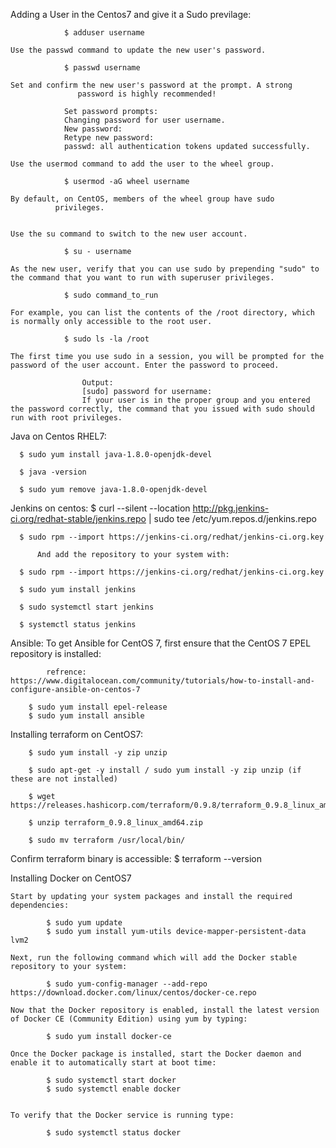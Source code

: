 Adding a User in the Centos7 and give it a Sudo previlage:

		        $ adduser username

	Use the passwd command to update the new user's password.

				$ passwd username  

	Set and confirm the new user's password at the prompt. A strong
		           password is highly recommended!

				Set password prompts:
				Changing password for user username.
				New password:
				Retype new password:
				passwd: all authentication tokens updated successfully.      

	Use the usermod command to add the user to the wheel group.

				$ usermod -aG wheel username

	By default, on CentOS, members of the wheel group have sudo
		      privileges.


	Use the su command to switch to the new user account.

				$ su - username

	As the new user, verify that you can use sudo by prepending "sudo" to the command that you want to run with superuser privileges.

				$ sudo command_to_run

	For example, you can list the contents of the /root directory, which is normally only accessible to the root user.

				$ sudo ls -la /root

	The first time you use sudo in a session, you will be prompted for the password of the user account. Enter the password to proceed.

					Output:
					[sudo] password for username:
					If your user is in the proper group and you entered the password correctly, the command that you issued with sudo should run with root privileges.


Java on Centos RHEL7:

	  $ sudo yum install java-1.8.0-openjdk-devel

	  $ java -version

	  $ sudo yum remove java-1.8.0-openjdk-devel


Jenkins on centos:
	  $ curl --silent --location http://pkg.jenkins-ci.org/redhat-stable/jenkins.repo | sudo tee /etc/yum.repos.d/jenkins.repo
	  
	  $ sudo rpm --import https://jenkins-ci.org/redhat/jenkins-ci.org.key
	  
	      And add the repository to your system with:

	  $ sudo rpm --import https://jenkins-ci.org/redhat/jenkins-ci.org.key

	  $ sudo yum install jenkins

	  $ sudo systemctl start jenkins

	  $ systemctl status jenkins

 
Ansible:
	   To get Ansible for CentOS 7, first ensure that the CentOS 7 EPEL repository is installed:
	     	
	     	refrence: https://www.digitalocean.com/community/tutorials/how-to-install-and-configure-ansible-on-centos-7 

	   	$ sudo yum install epel-release
	   	$ sudo yum install ansible


Installing terraform on CentOS7:

	 	$ sudo yum install -y zip unzip
	 	
	 	$ sudo apt-get -y install / sudo yum install -y zip unzip (if these are not installed)
	    
	    $ wget https://releases.hashicorp.com/terraform/0.9.8/terraform_0.9.8_linux_amd64.zip
	    
	    $ unzip terraform_0.9.8_linux_amd64.zip
	    
	    $ sudo mv terraform /usr/local/bin/

  Confirm terraform binary is accessible: 
  		$ terraform --version

Installing Docker on CentOS7

	Start by updating your system packages and install the required dependencies:

			$ sudo yum update
			$ sudo yum install yum-utils device-mapper-persistent-data lvm2
			
	Next, run the following command which will add the Docker stable repository to your system:

			$ sudo yum-config-manager --add-repo https://download.docker.com/linux/centos/docker-ce.repo
			
	Now that the Docker repository is enabled, install the latest version of Docker CE (Community Edition) using yum by typing:

			$ sudo yum install docker-ce
		
	Once the Docker package is installed, start the Docker daemon and enable it to automatically start at boot time:

			$ sudo systemctl start docker
			$ sudo systemctl enable docker

		
	To verify that the Docker service is running type:

			$ sudo systemctl status docker


